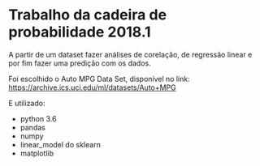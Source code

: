 # Trabalho da cadeira de probabilidade 2018.1

A partir de um dataset fazer análises de corelação, de regressão linear e por fim fazer uma predição com os dados.

Foi escolhido o Auto MPG Data Set, disponível no link: 
https://archive.ics.uci.edu/ml/datasets/Auto+MPG 

E utilizado:
- python 3.6
- pandas
- numpy
- linear_model do sklearn
- matplotlib

